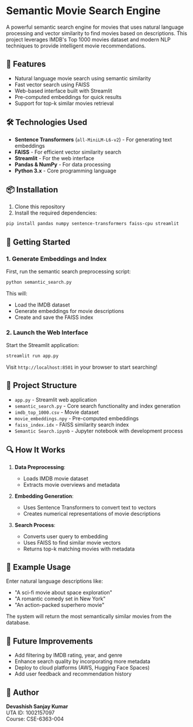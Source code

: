 # Semantic Movie Search Engine

A powerful semantic search engine for movies that uses natural language processing and vector similarity to find movies based on descriptions. This project leverages IMDB's Top 1000 movies dataset and modern NLP techniques to provide intelligent movie recommendations.

## 🌟 Features

- Natural language movie search using semantic similarity
- Fast vector search using FAISS
- Web-based interface built with Streamlit
- Pre-computed embeddings for quick results
- Support for top-k similar movies retrieval

## 🛠️ Technologies Used

- **Sentence Transformers** (`all-MiniLM-L6-v2`) - For generating text embeddings
- **FAISS** - For efficient vector similarity search
- **Streamlit** - For the web interface
- **Pandas & NumPy** - For data processing
- **Python 3.x** - Core programming language

## 📦 Installation

1. Clone this repository
2. Install the required dependencies:

```bash
pip install pandas numpy sentence-transformers faiss-cpu streamlit
```

## 🚀 Getting Started

### 1. Generate Embeddings and Index

First, run the semantic search preprocessing script:

```bash
python semantic_search.py
```

This will:
- Load the IMDB dataset
- Generate embeddings for movie descriptions
- Create and save the FAISS index

### 2. Launch the Web Interface

Start the Streamlit application:

```bash
streamlit run app.py
```

Visit `http://localhost:8501` in your browser to start searching!

## 📁 Project Structure

- `app.py` - Streamlit web application
- `semantic_search.py` - Core search functionality and index generation
- `imdb_top_1000.csv` - Movie dataset
- `movie_embeddings.npy` - Pre-computed embeddings
- `faiss_index.idx` - FAISS similarity search index
- `Semantic Search.ipynb` - Jupyter notebook with development process

## 🔍 How It Works

1. **Data Preprocessing**:
   - Loads IMDB movie dataset
   - Extracts movie overviews and metadata

2. **Embedding Generation**:
   - Uses Sentence Transformers to convert text to vectors
   - Creates numerical representations of movie descriptions

3. **Search Process**:
   - Converts user query to embedding
   - Uses FAISS to find similar movie vectors
   - Returns top-k matching movies with metadata

## 🎯 Example Usage

Enter natural language descriptions like:
- "A sci-fi movie about space exploration"
- "A romantic comedy set in New York"
- "An action-packed superhero movie"

The system will return the most semantically similar movies from the database.

## 🔄 Future Improvements

- Add filtering by IMDB rating, year, and genre
- Enhance search quality by incorporating more metadata
- Deploy to cloud platforms (AWS, Hugging Face Spaces)
- Add user feedback and recommendation history

## 👤 Author

**Devashish Sanjay Kumar**  
UTA ID: 1002157097  
Course: CSE-6363-004
